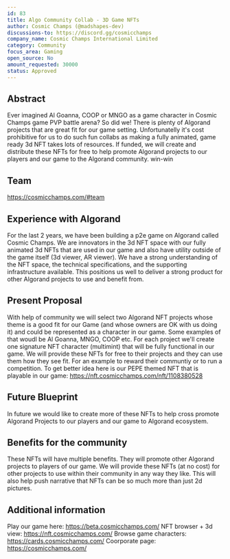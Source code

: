 ```yaml
---
id: 83
title: Algo Community Collab - 3D Game NFTs
author: Cosmic Champs (@madshapes-dev)
discussions-to: https://discord.gg/cosmicchamps
company_name: Cosmic Champs International Limited
category: Community
focus_area: Gaming
open_source: No
amount_requested: 30000
status: Approved
---
```


## Abstract
Ever imagined Al Goanna, COOP or MNGO as a game character in Cosmic Champs game PVP battle arena? So did we! There is plenty of Algorand projects that are great fit for our game setting. Unfortunatelly it's cost prohibitive for us to do such fun collabs as making a fully animated, game ready 3d NFT takes lots of resources. 
If funded, we will create and distribute these NFTs for free to help promote Algorand projects to our players and our game to the Algorand community. win-win
## Team
https://cosmicchamps.com/#team

## Experience with Algorand
For the last 2 years, we have been building a p2e game on Algorand called Cosmic Champs. We are innovators in the 3d NFT space with our fully animated 3d NFTs that are used in our game and also have utility outside of the game itself (3d viewer, AR viewer).
We have a strong understanding of the NFT space, the technical specifications, and the supporting infrastructure available. This positions us well to deliver a strong product for other Algorand projects to use and benefit from.

## Present Proposal
With help of community we will select two Algorand NFT projects whose theme is a good fit for our Game (and whose owners are OK with us doing it) and could be represented as a character in our game. Some examples of that woudl be Al Goanna, MNGO, COOP etc. For each project we'll create one signature NFT character (multimint) that will be fully functional in our game.
We will provide these NFTs for free to their projects and they can use them how they see fit. For an example to reward their communtiy or to run a competition. To get better idea here is our PEPE themed NFT that is playable in our game: https://nft.cosmicchamps.com/nft/1108380528 

## Future Blueprint
In future we would like to create more of these NFTs to help cross promote Algorand Projects to our players and our game to Algorand ecosystem.

## Benefits for the community
These NFTs will have multiple benefits. They will promote other Algorand projects to players of our game. We will provide these NFTs (at no cost) for other projects to use within their community in any way they like. This will also help push narrative that NFTs can be so much more than just 2d pictures.

## Additional information
Play our game here: https://beta.cosmicchamps.com/
NFT browser + 3d view: https://nft.cosmicchamps.com/
Browse game characters: https://cards.cosmicchamps.com/
Coorporate page: https://cosmicchamps.com/
